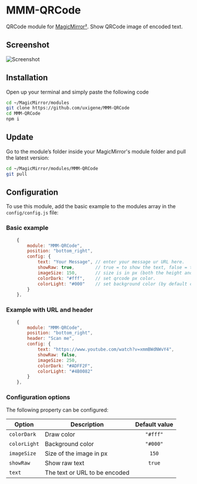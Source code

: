 # MMM-QRCode

QRCode module for [MagicMirror²](https://magicmirror.builders/). Show QRCode image of encoded text.

## Screenshot

![Screenshot](.github/example.png)

## Installation

Open up your terminal and simply paste the following code

```sh
cd ~/MagicMirror/modules
git clone https://github.com/uxigene/MMM-QRCode
cd MMM-QRCode
npm i
```

## Update

Go to the module’s folder inside your MagicMirror's module folder and pull the latest version:

```bash
cd ~/MagicMirror/modules/MMM-QRCode
git pull
```

## Configuration

To use this module, add the basic example to the modules array in the `config/config.js` file:

### Basic example

```javascript
    {
        module: "MMM-QRCode",
        position: "bottom_right",
        config: {
            text: "Your Message", // enter your message ur URL here.
            showRaw: true,        // true = to show the text, false = to hide the text.
            imageSize: 150,       // size is in px (both the height and with are equal).
            colorDark: "#fff",    // set qrcode px color.
            colorLight: "#000"    // set background color (by default color is BLACK).
        }
    },
```

### Example with URL and header

```javascript
    {
        module: "MMM-QRCode",
        position: "bottom_right",
        header: "Scan me",
        config: {
            text: "https://www.youtube.com/watch?v=xmmBWdNWvY4",
            showRaw: false,
            imageSize: 250,
            colorDark: "#ADFF2F",
            colorLight: "#4B0082"
        }
    },
```

### Configuration options

The following property can be configured:

| Option       | Description                    | Default value   |
| -------------|--------------------------------|:---------------:|
| `colorDark`  | Draw color                     | `"#fff"`        |
| `colorLight` | Background color               | `"#000"`        |
| `imageSize`  | Size of the image in px        | `150`           |
| `showRaw`    | Show raw text                  | `true`          |
| `text`       | The text or URL to be encoded  |                 |
